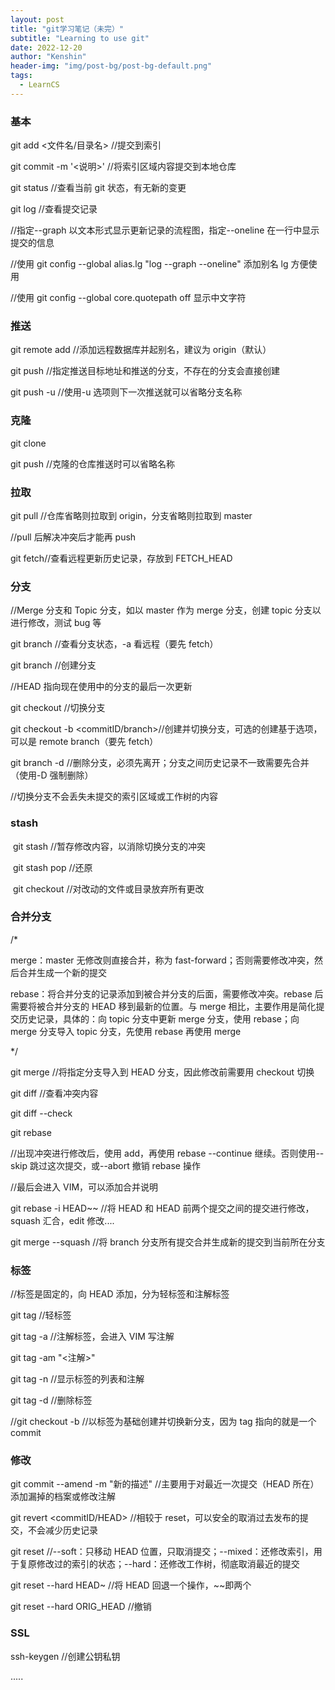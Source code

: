 ```yaml
---
layout: post
title: "git学习笔记（未完）"
subtitle: "Learning to use git"
date: 2022-12-20
author: "Kenshin"
header-img: "img/post-bg/post-bg-default.png"
tags:
  - LearnCS
---
```


### 基本

git add <文件名/目录名> //提交到索引

git commit -m '<说明>' //将索引区域内容提交到本地仓库

git status //查看当前 git 状态，有无新的变更

git log //查看提交记录

//指定--graph 以文本形式显示更新记录的流程图，指定--oneline 在一行中显示提交的信息

//使用 git config --global alias.lg "log --graph --oneline" 添加别名 lg 方便使用

//使用 git config --global core.quotepath off 显示中文字符

### 推送

git remote add <name> <repository> //添加远程数据库并起别名，建议为 origin（默认）

git push <repository> <refspec> //指定推送目标地址和推送的分支，不存在的分支会直接创建

git push -u <repository> <refspec> //使用-u 选项则下一次推送就可以省略分支名称

### 克隆

git clone <repository> <directory>

git push //克隆的仓库推送时可以省略名称

### 拉取

git pull <repository> <refspec> //仓库省略则拉取到 origin，分支省略则拉取到 master

//pull 后解决冲突后才能再 push

git fetch//查看远程更新历史记录，存放到 FETCH_HEAD

### 分支

//Merge 分支和 Topic 分支，如以 master 作为 merge 分支，创建 topic 分支以进行修改，测试 bug 等

git branch //查看分支状态，-a 看远程（要先 fetch）

git branch <branchname> //创建分支

//HEAD 指向现在使用中的分支的最后一次更新

git checkout <branch> //切换分支

git checkout -b <branch> <commitID/branch>//创建并切换分支，可选的创建基于选项，可以是 remote branch（要先 fetch）

git branch -d <branch> //删除分支，必须先离开；分支之间历史记录不一致需要先合并（使用-D 强制删除）

//切换分支不会丢失未提交的索引区域或工作树的内容

### stash

​ git stash //暂存修改内容，以消除切换分支的冲突

​ git stash pop //还原

​ git checkout <directory> //对改动的文件或目录放弃所有更改

### 合并分支

/\*

merge：master 无修改则直接合并，称为 fast-forward；否则需要修改冲突，然后合并生成一个新的提交

rebase：将合并分支的记录添加到被合并分支的后面，需要修改冲突。rebase 后需要将被合并分支的 HEAD 移到最新的位置。与 merge 相比，主要作用是简化提交历史记录，具体的：向 topic 分支中更新 merge 分支，使用 rebase；向 merge 分支导入 topic 分支，先使用 rebase 再使用 merge

\*/

git merge <commit> //将指定分支导入到 HEAD 分支，因此修改前需要用 checkout 切换

git diff <filename> //查看冲突内容

git diff --check

git rebase <branch>

//出现冲突进行修改后，使用 add，再使用 rebase --continue 继续。否则使用--skip 跳过这次提交，或--abort 撤销 rebase 操作

//最后会进入 VIM，可以添加合并说明

git rebase -i HEAD~~ //将 HEAD 和 HEAD 前两个提交之间的提交进行修改，squash 汇合，edit 修改....

git merge --squash <branch> //将 branch 分支所有提交合并生成新的提交到当前所在分支

### 标签

//标签是固定的，向 HEAD 添加，分为轻标签和注解标签

git tag <tagname> //轻标签

git tag -a <tagname> //注解标签，会进入 VIM 写注解

git tag -am "<注解>" <tagname>

git tag -n //显示标签的列表和注解

git tag -d <tagname> //删除标签

//git checkout -b <branchname> <tagname> //以标签为基础创建并切换新分支，因为 tag 指向的就是一个 commit

### 修改

git commit --amend -m "新的描述" //主要用于对最近一次提交（HEAD 所在）添加漏掉的档案或修改注解

git revert <commitID/HEAD> //相较于 reset，可以安全的取消过去发布的提交，不会减少历史记录

git reset //--soft：只移动 HEAD 位置，只取消提交；--mixed：还修改索引，用于复原修改过的索引的状态；--hard：还修改工作树，彻底取消最近的提交

git reset --hard HEAD~ //将 HEAD 回退一个操作，~~即两个

git reset --hard ORIG_HEAD //撤销

### SSL

ssh-keygen //创建公钥私钥

.....
